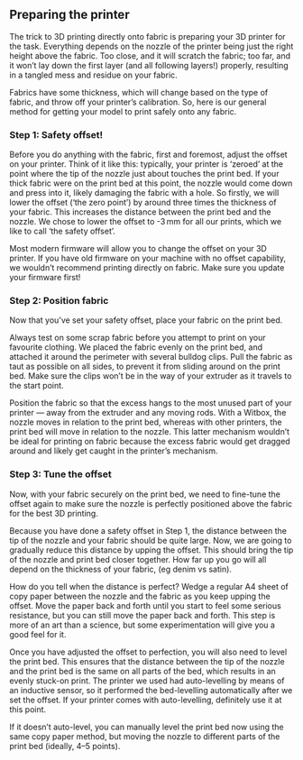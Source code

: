 ## Preparing the printer
The trick to 3D printing directly onto fabric is preparing your 3D printer for the task. Everything depends on the nozzle of the printer being just the right height above the fabric. Too close, and it will scratch the fabric; too far, and it won’t lay down the first layer (and all following layers!) properly, resulting in a tangled mess and residue on your fabric. 

Fabrics have some thickness, which will change based on the type of fabric, and throw off your printer’s calibration. So, here is our general method for getting your model to print safely onto any fabric. 

### Step 1: Safety offset! 
Before you do anything with the fabric, first and foremost, adjust the offset on your printer. Think of it like this: typically, your printer is ‘zeroed’ at the point where the tip of the nozzle just about touches the print bed. If your thick fabric were on the print bed at this point, the nozzle would come down and press into it, likely damaging the fabric with a hole. So firstly, we will lower the offset (‘the zero point’) by around three times the thickness of your fabric. This increases the distance between the print bed and the nozzle. We chose to lower the offset to -3 mm for all our prints, which we like to call ‘the safety offset’. 

Most modern firmware will allow you to change the offset on your 3D printer. If you have old firmware on your machine with no offset capability, we wouldn’t recommend printing directly on fabric. Make sure you update your firmware first!

### Step 2: Position fabric
Now that you’ve set your safety offset, place your fabric on the print bed. 

Always test on some scrap fabric before you attempt to print on your favourite clothing. We placed the fabric evenly on the print bed, and attached it around the perimeter with several bulldog clips. Pull the fabric as taut as possible on all sides, to prevent it from sliding around on the print bed. Make sure the clips won’t be in the way of your extruder as it travels to the start point. 

Position the fabric so that the excess hangs to the most unused part of your printer — away from the extruder and any moving rods. 
With a Witbox, the nozzle moves in relation to the print bed, whereas with other printers, the print bed will move in relation to the nozzle. This latter mechanism wouldn’t be ideal for printing on fabric because the excess fabric would get dragged around and likely get caught in the printer’s mechanism.

### Step 3: Tune the offset
Now, with your fabric securely on the print bed, we need to fine-tune the offset again to make sure the nozzle is perfectly positioned above the fabric for the best 3D printing. 

Because you have done a safety offset in Step 1, the distance between the tip of the nozzle and your fabric should be quite large. Now, we are going to gradually reduce this distance by upping the offset. This should bring the tip of the nozzle and print bed closer together. How far up you go will all depend on the thickness of your fabric, (eg denim vs satin). 

How do you tell when the distance is perfect? Wedge a regular A4 sheet of copy paper between the nozzle and the fabric as you keep upping the offset. Move the paper back and forth until you start to feel some serious resistance, but you can still move the paper back and forth. This step is more of an art than a science, but some experimentation will give you a good feel for it. 
   
Once you have adjusted the offset to perfection, you will also need to level the print bed. This ensures that the distance between the tip of the nozzle and the print bed is the same on all parts of the bed, which results in an evenly stuck-on print. 
The printer we used had auto-levelling by means of an inductive sensor, so it performed the bed-levelling automatically after we set the offset. If your printer comes with auto-levelling, definitely use it at this point. 

If it doesn’t auto-level, you can manually level the print bed now using the same copy paper method, but moving the nozzle to different parts of the print bed (ideally, 4–5 points). 
